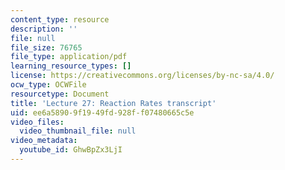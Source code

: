 ```yaml
---
content_type: resource
description: ''
file: null
file_size: 76765
file_type: application/pdf
learning_resource_types: []
license: https://creativecommons.org/licenses/by-nc-sa/4.0/
ocw_type: OCWFile
resourcetype: Document
title: 'Lecture 27: Reaction Rates transcript'
uid: ee6a5890-9f19-49fd-928f-f07480665c5e
video_files:
  video_thumbnail_file: null
video_metadata:
  youtube_id: GhwBpZx3LjI
---
```

